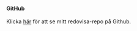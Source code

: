 #### GitHub

Klicka [här](https://github.com/signeskold/designv2) för att se mitt redovisa-repo på Github.
